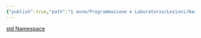 ```yaml
---
{"publish":true,"path":"1 anno/Programmazione e Laboratorio/Lezioni/Namespace.md","permalink":"/1 anno/Programmazione e Laboratorio/Lezioni/Namespace/","PassFrontmatter":true}
---
```



[std Namespace](https://www.programiz.com/cpp-programming/std-namespace)
